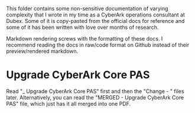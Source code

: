 This folder contains some non-sensitive documentation of varying complexity that I wrote in my time as a CyberArk operations consultant at Dubex. Some of it is copy-pasted from the official docs for reference and some of it has been written with love over months of research.

Markdown rendering screws with the formatting of these docs. I recommend reading the docs in raw/code format on Github instead of their preview/rendered markdown.

# Upgrade CyberArk Core PAS
Read "_ Upgrade CyberArk Core PAS" first and then the "Change - " files later. Alternatively, you can read the "MERGED - Upgrade CyberArk Core PAS" file, which just has it all merged into one PDF.
